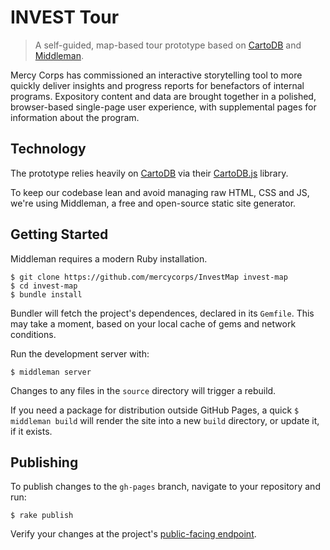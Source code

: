 # INVEST Tour

> A self-guided, map-based tour prototype based on [CartoDB](https://cartodb.com/) and [Middleman](http://middlemanapp.com/).

Mercy Corps has commissioned an interactive storytelling tool to more quickly deliver insights and progress reports for benefactors of internal programs. Expository content and data are brought together in a polished, browser-based single-page user experience, with supplemental pages for information about the program.

## Technology

The prototype relies heavily on [CartoDB](https://cartodb.com/) via their [CartoDB.js](http://docs.cartodb.com/cartodb-platform/cartodb-js.html) library.

To keep our codebase lean and avoid managing raw HTML, CSS and JS, we're using Middleman, a free and open-source static site generator.

## Getting Started

Middleman requires a modern Ruby installation.

```
$ git clone https://github.com/mercycorps/InvestMap invest-map
$ cd invest-map
$ bundle install
```

Bundler will fetch the project's dependences, declared in its `Gemfile`. This may take a moment, based on your local cache of gems and network conditions.

Run the development server with:

```
$ middleman server
```

Changes to any files in the `source` directory will trigger a rebuild.

If you need a package for distribution outside GitHub Pages, a quick `$ middleman build` will render the site into a new `build` directory, or update it, if it exists.

## Publishing

To publish changes to the `gh-pages` branch, navigate to your repository and run:

```
$ rake publish
```

Verify your changes at the project's [public-facing endpoint](http://mercycorps.github.io/InvestMap/).
